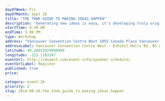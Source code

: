```yaml
---
dayOfWeek: Fri
dayOfMonth: Sept 26
title: "THE THNK GUIDE TO MAKING IDEAS HAPPEN"
description: "Generating new ideas is easy, it's developing truly original breakthrough ideas that's hard. THNK co-founder Lee Feldman, former CCO at global digital design agency Blast Radius shares tried-and-true methods for overcoming common blockers, forming new connections and where to look for signs and weak signals in this hands-on and entertaining 90 minutes co-presented by Creative Mornings Vancouver."
startTime: 9:30 AM
endTime: 5:00 PM
type: Workshop
address: "Vancouver Convention Centre West 1055 Canada Place Vancouver, BC"
addressLabel: Vancouver Convention Centre West - Exhibit Halls B2, B3 & C
latitude: 49.28915929999999
longitude: -123.1163347
eventUrl: http://idswest.com/event-info/speaker-schedule/
eventUrlLabel: Register
published: true
price: 

category: event-26
priority: 2
slug: 2014-09-26-the_thnk_guide_to_making_ideas_happen
---
```

